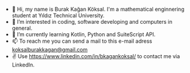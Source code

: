 - 👋 Hi, my name is Burak Kağan Köksal. I'm a mathematical enginnering student at Yıldız Technical University.
- 👀 I’m interested in coding, software developing and computers in general.
- 🌱 I’m currently learning Kotlin, Python and SuiteScript API.
- 📫 To reach me you can send a mail to this e-mail adress koksalburakkagan@gmail.com
- ✌️  Use https://www.linkedin.com/in/bkagankoksal/ to contact me via LinkedIn.
